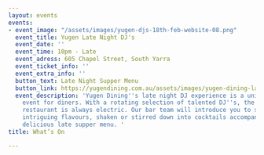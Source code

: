 ```yaml
---
layout: events
events:
- event_image: "/assets/images/yugen-djs-18th-feb-website-08.png"
  event_title: Yugen Late Night DJ's
  event_date: ''
  event_time: 10pm - Late
  event_adress: 605 Chapel Street, South Yarra
  event_ticket_info: ''
  event_extra_info: ''
  button_text: Late Night Supper Menu
  button_link: https://yugendining.com.au/assets/images/yugen-dining-late-night-snack-menu-january-2023.pdf
  event_description: 'Yugen Dining''s late night DJ experience is a unique and unforgettable
    event for diners. With a rotating selection of talented DJ''s, the vibe at the
    restaurant is always electric. Our bar team will introduce you to some new and
    intriguing flavours, shaken or stirred down into cocktails accompanied with a
    delicious late supper menu. '
title: What’s On

---
```

